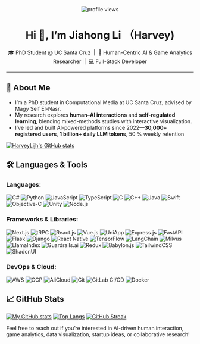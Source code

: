 <div align="center">
  <img src="https://profile-counter.glitch.me/HarveyLijh/count.svg" alt="profile views" />
</div>

<h1 align="center">Hi 👋, I’m Jiahong Li （Harvey)</h1>
<p align="center">
  🎓 PhD Student @ UC Santa Cruz &nbsp;|&nbsp; 🤖 Human-Centric AI &amp; Game Analytics Researcher &nbsp;|&nbsp; 💻 Full-Stack Developer
</p>

---

## 🔬 About Me
- I’m a PhD student in Computational Media at UC Santa Cruz, advised by Magy Seif El-Nasr.
- My research explores **human–AI interactions** and **self-regulated learning**, blending mixed-methods studies with interactive visualization.
- I’ve led and built AI-powered platforms since 2022—**30,000+ registered users**, **1 billion+ daily LLM tokens**, 50 % weekly retention

[![HarveyLijh's GitHub stats](https://github-readme-stats.vercel.app/api?username=harveylijh)](https://github.com/harveylijh/github-readme-stats)

## 🛠️ Languages & Tools
<h3 align="left">Languages:</h3>
<p align="left">
  <img src="https://img.shields.io/badge/c%23-%23239120.svg?style=for-the-badge&logo=c-sharp&logoColor=white" alt="C#"/>
  <img src="https://img.shields.io/badge/python-3670A0?style=for-the-badge&logo=python&logoColor=ffdd54" alt="Python"/>
  <img src="https://img.shields.io/badge/javascript-%23323330.svg?style=for-the-badge&logo=javascript&logoColor=%23F7DF1E" alt="JavaScript"/>
  <img src="https://img.shields.io/badge/typescript-%23007ACC.svg?style=for-the-badge&logo=typescript&logoColor=white" alt="TypeScript"/>
  <img src="https://img.shields.io/badge/c-%2300599C.svg?style=for-the-badge&logo=c&logoColor=white" alt="C"/>
  <img src="https://img.shields.io/badge/c%2B%2B-%2300599C.svg?style=for-the-badge&logo=c%2B%2B&logoColor=white" alt="C++"/>
  <img src="https://img.shields.io/badge/java-%23ED8B00.svg?style=for-the-badge&logoColor=white" alt="Java"/>
  <img src="https://img.shields.io/badge/swift-F54A2A?style=for-the-badge&logo=swift&logoColor=white" alt="Swift"/>
  <img src="https://img.shields.io/badge/ObjectiveC-000000.svg?style=for-the-badge&logo=apple&logoColor=white" alt="Objective-C"/>
  <img src="https://img.shields.io/badge/unity-%23000000.svg?style=for-the-badge&logo=unity&logoColor=white" alt="Unity"/>
  <img src="https://img.shields.io/badge/node.js-339933?style=for-the-badge&logo=nodedotjs&logoColor=white" alt="Node.js"/>
</p>

<h3 align="left">Frameworks & Libraries:</h3>
<p align="left">
  <img src="https://img.shields.io/badge/next.js-000000?style=for-the-badge&logo=nextdotjs&logoColor=white" alt="Next.js"/>
  <img src="https://img.shields.io/badge/tRPC-2596BE?style=for-the-badge&logo=trpc&logoColor=white" alt="tRPC"/>
  <img src="https://img.shields.io/badge/react-%2320232a.svg?style=for-the-badge&logo=react&logoColor=%2361DAFB" alt="React.js"/>
  <img src="https://img.shields.io/badge/vuejs-%2335495e.svg?style=for-the-badge&logo=vuedotjs&logoColor=%234FC08D" alt="Vue.js"/>
  <img src="https://img.shields.io/badge/UniApp-45B97C?style=for-the-badge&logoColor=white" alt="UniApp"/>
  <img src="https://img.shields.io/badge/express.js-%23404d59.svg?style=for-the-badge&logo=express&logoColor=%2361DAFB" alt="Express.js"/>
  <img src="https://img.shields.io/badge/FastAPI-005571?style=for-the-badge&logo=fastapi&logoColor=white" alt="FastAPI"/>
  <img src="https://img.shields.io/badge/flask-%23000.svg?style=for-the-badge&logo=flask&logoColor=white" alt="Flask"/>
  <img src="https://img.shields.io/badge/django-%23092E20.svg?style=for-the-badge&logo=django&logoColor=white" alt="Django"/>
  <img src="https://img.shields.io/badge/react_native-%2320232a.svg?style=for-the-badge&logo=react&logoColor=%2361DAFB" alt="React Native"/>
  <img src="https://img.shields.io/badge/TensorFlow-%23FF6F00.svg?style=for-the-badge&logo=TensorFlow&logoColor=white" alt="TensorFlow"/>
  <img src="https://img.shields.io/badge/LangChain-00C65E?style=for-the-badge&logoColor=white" alt="LangChain"/>
  <img src="https://img.shields.io/badge/Milvus-42B983?style=for-the-badge&logoColor=white" alt="Milvus"/>
  <img src="https://img.shields.io/badge/LlamaIndex-6B3991?style=for-the-badge&logoColor=white" alt="LlamaIndex"/>
  <img src="https://img.shields.io/badge/Guardrails.ai-FF69B4?style=for-the-badge&logoColor=white" alt="Guardrails.ai"/>
  <img src="https://img.shields.io/badge/redux-%23593d88.svg?style=for-the-badge&logo=redux&logoColor=white" alt="Redux"/>
  <img src="https://img.shields.io/badge/Babylon.js-8C46AC?style=for-the-badge&logo=babylon.js&logoColor=white" alt="Babylon.js"/>
  <img src="https://img.shields.io/badge/tailwindcss-%2338B2AC.svg?style=for-the-badge&logo=tailwind-css&logoColor=white" alt="TailwindCSS"/>
  <img src="https://img.shields.io/badge/shadcnui-%23000000.svg?style=for-the-badge&logo=shadcnui&logoColor=white" alt="ShadcnUI"/>
</p>

<h3 align="left">DevOps & Cloud:</h3>
<p align="left">
  <img src="https://img.shields.io/badge/AWS-%23FF9900.svg?style=for-the-badge&logo=amazon-aws&logoColor=white" alt="AWS"/>
  <img src="https://img.shields.io/badge/GCP-%233693F3.svg?style=for-the-badge&logo=googlecloud&logoColor=white" alt="GCP"/>
  <img src="https://img.shields.io/badge/AliCloud-%23FF6A00.svg?style=for-the-badge&logo=alibabacloud&logoColor=white" alt="AliCloud"/>
  <img src="https://img.shields.io/badge/git-%23F05033.svg?style=for-the-badge&logo=git&logoColor=white" alt="Git"/>
  <img src="https://img.shields.io/badge/GitLab%20CI-%23FCA121.svg?style=for-the-badge&logo=gitlab&logoColor=white" alt="GitLab CI/CD"/>
  <img src="https://img.shields.io/badge/docker-%230db7ed.svg?style=for-the-badge&logo=docker&logoColor=white" alt="Docker"/>
</p>

## 📈 GitHub Stats
<p align="left">

[![My GitHub stats](https://github-readme-stats-git-masterrstaa-rickstaa.vercel.app/api?username=harveylijh&count_private=true&show_icons=true)](https://github.com/anuraghazra/github-readme-stats)
[![Top Langs](https://github-readme-stats-git-masterrstaa-rickstaa.vercel.app/api/top-langs/?username=harveylijh&layout=compact&langs_count=10&exclude_repo=harveylijh.github.io,resume,computer-graphics&hide=TypeScript,SCSS,CSS,HTML,Batchfile,Shell,Makefile,Lex)](https://github.com/anuraghazra/github-readme-stats)
[![GitHub Streak](http://github-readme-streak-stats.herokuapp.com?user=harveylijh)](https://git.io/streak-stats)
</p>

Feel free to reach out if you’re interested in AI-driven human interaction, game analytics, data visualization, startup ideas, or collaborative research!
